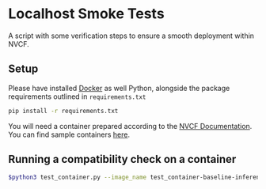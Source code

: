 # Localhost Smoke Tests
A script with some verification steps to ensure a smooth deployment within NVCF.

## Setup
Please have installed [Docker](https://docs.docker.com/get-docker/) 
as well Python, alongside the package requirements outlined in `requirements.txt`
```bash
pip install -r requirements.txt
```

You will need a container prepared according to the [NVCF Documentation](https://docs.nvidia.com/cloud-functions/user-guide/latest/cloud-function/overview.html).
You can find sample containers [here](https://gitlab-master.nvidia.com/kaizen/nvcf/nvcf-sample-function-containers).

## Running a compatibility check on a container

```bash
$python3 test_container.py --image_name test_container-baseline-inference-server --protocol http --health-endpoint v2/health/live --inference-endpoint /v2/models/echo/infer --container-port 8000
```